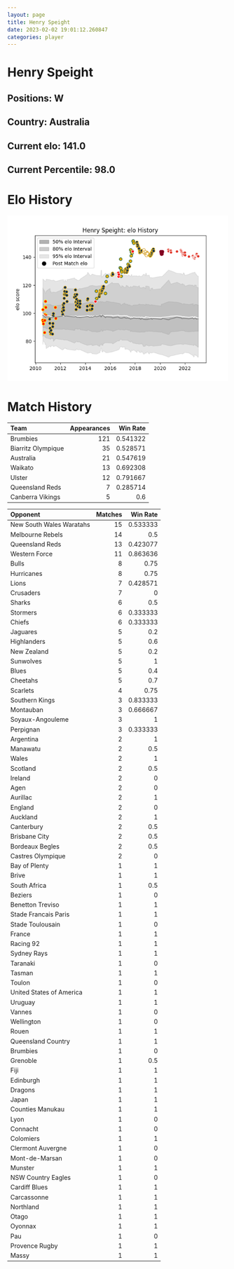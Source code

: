 ```yaml
---  
layout: page  
title: Henry Speight  
date: 2023-02-02 19:01:12.260847  
categories: player  
---
```

# Henry Speight

## Positions: W

## Country: Australia

## Current elo: 141.0

## Current Percentile: 98.0

# Elo History


![elo history](history_HenrySpeight.png)
# Match History


| Team               |   Appearances |   Win Rate |
|:-------------------|--------------:|-----------:|
| Brumbies           |           121 |   0.541322 |
| Biarritz Olympique |            35 |   0.528571 |
| Australia          |            21 |   0.547619 |
| Waikato            |            13 |   0.692308 |
| Ulster             |            12 |   0.791667 |
| Queensland Reds    |             7 |   0.285714 |
| Canberra Vikings   |             5 |   0.6      |

| Opponent                 |   Matches |   Win Rate |
|:-------------------------|----------:|-----------:|
| New South Wales Waratahs |        15 |   0.533333 |
| Melbourne Rebels         |        14 |   0.5      |
| Queensland Reds          |        13 |   0.423077 |
| Western Force            |        11 |   0.863636 |
| Bulls                    |         8 |   0.75     |
| Hurricanes               |         8 |   0.75     |
| Lions                    |         7 |   0.428571 |
| Crusaders                |         7 |   0        |
| Sharks                   |         6 |   0.5      |
| Stormers                 |         6 |   0.333333 |
| Chiefs                   |         6 |   0.333333 |
| Jaguares                 |         5 |   0.2      |
| Highlanders              |         5 |   0.6      |
| New Zealand              |         5 |   0.2      |
| Sunwolves                |         5 |   1        |
| Blues                    |         5 |   0.4      |
| Cheetahs                 |         5 |   0.7      |
| Scarlets                 |         4 |   0.75     |
| Southern Kings           |         3 |   0.833333 |
| Montauban                |         3 |   0.666667 |
| Soyaux-Angouleme         |         3 |   1        |
| Perpignan                |         3 |   0.333333 |
| Argentina                |         2 |   1        |
| Manawatu                 |         2 |   0.5      |
| Wales                    |         2 |   1        |
| Scotland                 |         2 |   0.5      |
| Ireland                  |         2 |   0        |
| Agen                     |         2 |   0        |
| Aurillac                 |         2 |   1        |
| England                  |         2 |   0        |
| Auckland                 |         2 |   1        |
| Canterbury               |         2 |   0.5      |
| Brisbane City            |         2 |   0.5      |
| Bordeaux Begles          |         2 |   0.5      |
| Castres Olympique        |         2 |   0        |
| Bay of Plenty            |         1 |   1        |
| Brive                    |         1 |   1        |
| South Africa             |         1 |   0.5      |
| Beziers                  |         1 |   0        |
| Benetton Treviso         |         1 |   1        |
| Stade Francais Paris     |         1 |   1        |
| Stade Toulousain         |         1 |   0        |
| France                   |         1 |   1        |
| Racing 92                |         1 |   1        |
| Sydney Rays              |         1 |   1        |
| Taranaki                 |         1 |   0        |
| Tasman                   |         1 |   1        |
| Toulon                   |         1 |   0        |
| United States of America |         1 |   1        |
| Uruguay                  |         1 |   1        |
| Vannes                   |         1 |   0        |
| Wellington               |         1 |   0        |
| Rouen                    |         1 |   1        |
| Queensland Country       |         1 |   1        |
| Brumbies                 |         1 |   0        |
| Grenoble                 |         1 |   0.5      |
| Fiji                     |         1 |   1        |
| Edinburgh                |         1 |   1        |
| Dragons                  |         1 |   1        |
| Japan                    |         1 |   1        |
| Counties Manukau         |         1 |   1        |
| Lyon                     |         1 |   0        |
| Connacht                 |         1 |   0        |
| Colomiers                |         1 |   1        |
| Clermont Auvergne        |         1 |   0        |
| Mont-de-Marsan           |         1 |   0        |
| Munster                  |         1 |   1        |
| NSW Country Eagles       |         1 |   0        |
| Cardiff Blues            |         1 |   1        |
| Carcassonne              |         1 |   1        |
| Northland                |         1 |   1        |
| Otago                    |         1 |   1        |
| Oyonnax                  |         1 |   1        |
| Pau                      |         1 |   0        |
| Provence Rugby           |         1 |   1        |
| Massy                    |         1 |   1        |
